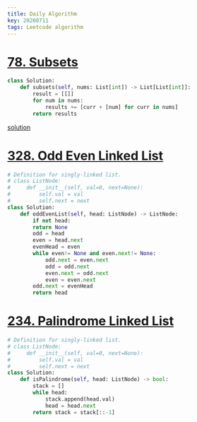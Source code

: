 ```yaml
---
title: Daily Algorithm
key: 20200711
tags: Leetcode algorithm 
---
```


# [78. Subsets](https://leetcode.com/problems/subsets/)
```python
class Solution:
    def subsets(self, nums: List[int]) -> List[List[int]]:
        result = [[]]
        for num in nums:
            results += [curr + [num] for curr in nums]
        return results
```
[solution](https://leetcode.com/problems/subsets/solution/)

# [328. Odd Even Linked List](https://leetcode.com/problems/odd-even-linked-list/)
```python
# Definition for singly-linked list.
# class ListNode:
#     def __init__(self, val=0, next=None):
#         self.val = val
#         self.next = next
class Solution:
    def oddEvenList(self, head: ListNode) -> ListNode:
        if not head:
        return None
        odd = head 
        even = head.next
        evenHead = even
        while even!= None and even.next!= None:
            odd.next = even.next
            odd = odd.next
            even.next = odd.next
            even = even.next
        odd.next = evenHead
        return head

```

# [234. Palindrome Linked List](https://leetcode.com/problems/palindrome-linked-list/)
```python
# Definition for singly-linked list.
# class ListNode:
#     def __init__(self, val=0, next=None):
#         self.val = val
#         self.next = next
class Solution:
    def isPalindrome(self, head: ListNode) -> bool:
        stack = []
        while head:
            stack.append(head.val)
            head = head.next
        return stack = stack[::-1]
```